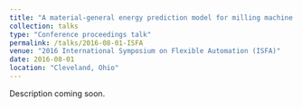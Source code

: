 ```yaml
---
title: "A material-general energy prediction model for milling machine tools"
collection: talks
type: "Conference proceedings talk"
permalink: /talks/2016-08-01-ISFA
venue: "2016 International Symposium on Flexible Automation (ISFA)"
date: 2016-08-01
location: "Cleveland, Ohio"
---
```


Description coming soon.
